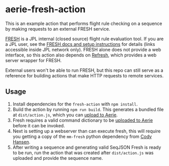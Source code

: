 # aerie-fresh-action

This is an example action that performs flight rule checking on a sequence by making requests to an external FRESH service.

[FRESH](https://github.jpl.nasa.gov/397/mm-fresh) is a JPL internal (closed source) flight rule evaluation tool. If you are a JPL user, see the [FRESH docs and setup instructions](https://github.jpl.nasa.gov/397/mm-fresh/tree/develop/docs) for details (links accessible inside JPL network only). FRESH alone does not provide a web interface, so this action also depends on [Refresh](https://github.jpl.nasa.gov/Aerie/refresh), which provides a web server wrapper for FRESH.

External users won't be able to run FRESH, but this repo can still serve as a reference for building actions that make HTTP requests to remote services.


## Usage

1. Install dependencies for the `fresh-action` with `npm install`.
2. Build the action by running `npm run build`. This generates a bundled file at `dist/action.js`, which you can [upload to Aerie](https://nasa-ammos.github.io/aerie-docs/sequencing/actions/).
3. Fresh requires a valid command dictionary to be [uploaded to Aerie](https://nasa-ammos.github.io/aerie-docs/command-expansion/upload-command-dictionary/) before it can be invoked.
4. Next is setting up a webserver than can execute fresh, this will require you getting a copy of the `mm-fresh` python dependency from [Cody Hansen](mailto:cody.m.hansen@jpl.nasa.gov).
5. After writing a sequence and generating valid SeqJSON Fresh is ready to be run, run the action that was created after `dist/action.js` was uploaded and provide the sequence name.
